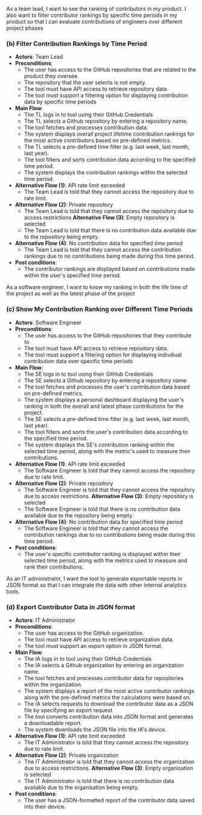As a team lead, I want to see the ranking of contributors in my product. I also want to
filter contributor rankings by specific time periods in my product so that I can evaluate
contributions of engineers over different project phases

### (b) Filter Contribution Rankings by Time Period
* **Actors**: Team Lead
* **Preconditions**:
  - The user has access to the GitHub repositories that are related to the product they oversee.
  - The repository that the user selects is not empty.
  - The tool must have API access to retrieve repository data.
  - The tool must support a filtering option for displaying contribution data by specific time periods
* **Main Flow**:
  - The TL logs in to tool using their GitHub Credentials     
  - The TL selects a Github repository by entering a repository name.   
  - The tool fetches and processes contribution data.
  - The system displays overall project lifetime contribution rankings for the most active contributors based on pre-defined metrics.
  - The TL selects a pre-defined time filter (e.g. last week, last month, last year).
  - The tool filters and sorts contribution data according to the specified time period.
  - The system displays the contribution rankings within the selected time period.
* **Alternative Flow (1)**: API rate limit exceeded
  - The Team Lead is told that they cannot access the repository due to rate limit.
* **Alternative Flow (2)**: Private repository
  - The Team Lead is told that they cannot access the repository due to access restrictions
  **Alternative Flow (3)**: Empty repository is selected
  - The Team Lead is told that there is no contribution data available due to the repository being empty.
* **Alternative Flow (4)**: No contribution data for specified time period
  - The Team Lead is told that they cannot access the contribution rankings due to no contributions being made during this time period.
* **Post conditions**:
  - The contributor rankings are displayed based on contributions made within the user's specified time period.
 

As a software engineer, I want to know my ranking in both the life time of the project as
well as the latest phase of the project

### (c) Show My Contribution Ranking over Different Time Periods
* **Actors**: Software Engineer
* **Preconditions**:
  - The user has access to the GitHub repositories that they contribute to.
  - The tool must have API access to retrieve repository data.
  - The tool must support a filtering option for displaying indivdiual contribution data over specific time periods
* **Main Flow**:
  - The SE logs in to tool using their GitHub Credentials
  - The SE selects a Github repository by entering a repository name
  - The tool fetches and processes the user's contribution data based on pre-defined metrics.
  - The system displays a personal dashboard displaying the user's ranking in both the overall and latest phase contributions for the project.
  - The SE selects a pre-defined time filter (e.g. last week, last month, last year).
  - The tool filters and sorts the user's contribution data according to the specified time period.
  - The system displays the SE's contribution ranking within the selected time period, along with the metric's used to measure their contributions.
* **Alternative Flow (1)**: API rate limit exceeded
  - The Software Engineer is told that they cannot access the repository due to rate limit.
* **Alternative Flow (2)**: Private repository
  - The Software Engineer is told that they cannot access the repository due to access restrictions.
  **Alternative Flow (3)**: Empty repository is selected
  - The Software Engineer is told that there is no contribution data available due to the repository being empty.
* **Alternative Flow (4)**: No contribution data for specified time period
  - The Software Engineer is told that they cannot access the contribution rankings due to no contributions being made during this time period.
* **Post conditions**:
  - The user's specific contributor ranking is displayed within their selected time period, along with the metrics used to measure and rank their contributions.

As an IT administrator, I want the tool to generate exportable reports in JSON format so that I can integrate the data with other internal analytics tools.
  ### (d) Export Contributor Data in JSON format
* **Actors**: IT Administrator
* **Preconditions**:
  - The user has access to the GitHub organization.
  - The tool must have API access to retrieve organization data.
  - The tool must support an export option in JSON format.
* **Main Flow**:
  - The IA logs in to tool using their GitHub Credentials
  - The IA selects a Github organization by entering an organization name.
  - The tool fetches and processes contributor data for repositories within the organization.
  - The system displays a report of the most active contributor rankings along with the pre-defined metrics the calculations were based on.
  - The IA selects requests to download the contributor data as a JSON file by specifying an export request 
  - The tool converts contribution data into JSON format and generates a downloadable report.
  - The system downloads the JSON file into the IA's device.
* **Alternative Flow (1)**: API rate limit exceeded
  - The IT Administrator is told that they cannot access the repository due to rate limit.
* **Alternative Flow (2)**: Private organization
  - The IT Administrator is told that they cannot access the organization due to access restrictions.
  **Alternative Flow (3)**: Empty organisation is selected
  - The IT Administrator is told that there is no contribution data available due to the organisation being empty.
* **Post conditions**:
  - The user has a JSON-formatted report of the contributor data saved into their device.